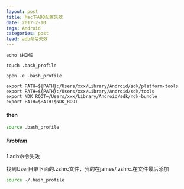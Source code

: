 ```yaml
---
layout: post
title: Mac下ADB配置失效
date: 2017-2-10
tags: Android
categories: post
lead: adb命令失效
---
```


```shell
echo $HOME
```

```shell
touch .bash_profile
```

```shell
open -e .bash_profile
```

```shell
export PATH=${PATH}:/Users/xxx/Library/Android/sdk/platform-tools
export PATH=${PATH}:/Users/xxx/Library/Android/sdk/tools
export NDK_ROOT=/Users/xxx/Library/Android/sdk/ndk-bundle
export PATH=$PATH:$NDK_ROOT
```

#### then

```sh
source .bash_profile
```

##### Problem

1.adb命令失效

找到User目录下面的.zshrc文件，我的在james/.zshrc.在文件最后添加

```sh
source ~/.bash_profile
```

